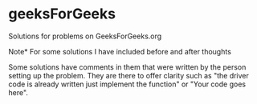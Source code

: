 # geeksForGeeks
Solutions for problems on GeeksForGeeks.org

Note* For some solutions I have included before and after thoughts 

Some solutions have comments in them that were written by the person setting up the problem.
They are there to offer clarity such as "the driver code is already written just implement the
function" or "Your code goes here".
